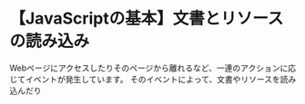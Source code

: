 # 【JavaScriptの基本】文書とリソースの読み込み

Webページにアクセスしたりそのページから離れるなど、一連のアクションに応じてイベントが発生しています。
そのイベントによって、文書やリソースを読み込んだり